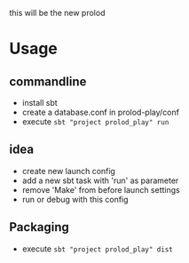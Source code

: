 this will be the new prolod


Usage
=====

commandline
---

- install sbt
- create a database.conf in prolod-play/conf
- execute ```sbt "project prolod_play" run```


idea
----

- create new launch config
- add a new sbt task with 'run' as parameter
- remove 'Make' from before launch settings
- run or debug with this config

Packaging
---------

- execute ```sbt "project prolod_play" dist```